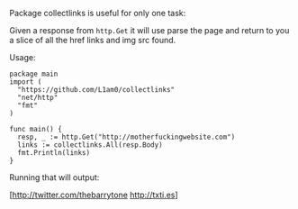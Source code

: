 Package collectlinks is useful for only one task:

Given a response from `http.Get` it will use parse the page and
return to you a slice of all the href links and img src found.

Usage:

    package main
    import (
      "https://github.com/L1am0/collectlinks"
      "net/http"
      "fmt"
    )

    func main() {
      resp, _ := http.Get("http://motherfuckingwebsite.com")
      links := collectlinks.All(resp.Body)
      fmt.Println(links)
    }


Running that will output:

   [http://twitter.com/thebarrytone http://txti.es]
